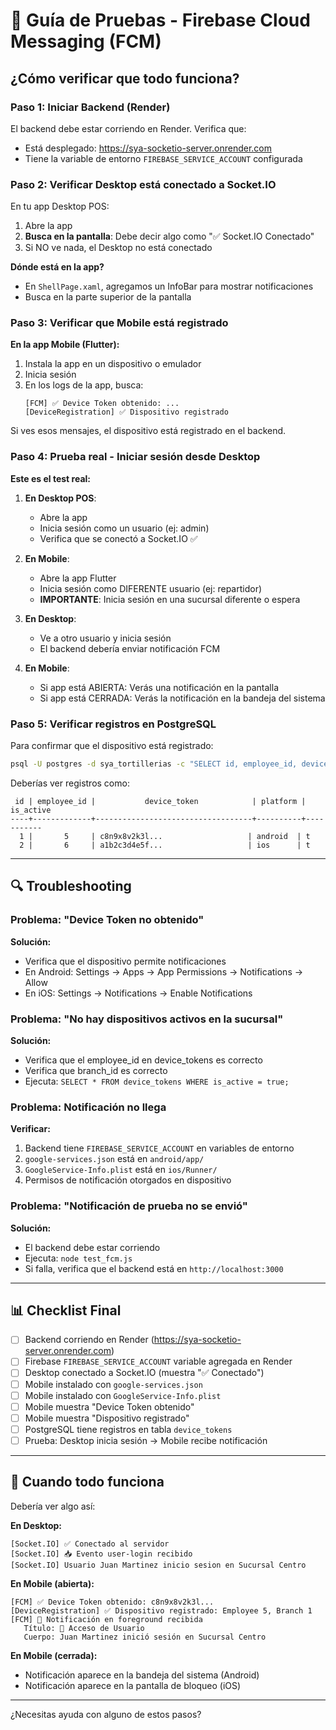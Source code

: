 # 🧪 Guía de Pruebas - Firebase Cloud Messaging (FCM)

## ¿Cómo verificar que todo funciona?

### Paso 1: Iniciar Backend (Render)
El backend debe estar corriendo en Render. Verifica que:
- Está desplegado: https://sya-socketio-server.onrender.com
- Tiene la variable de entorno `FIREBASE_SERVICE_ACCOUNT` configurada

### Paso 2: Verificar Desktop está conectado a Socket.IO

En tu app Desktop POS:
1. Abre la app
2. **Busca en la pantalla**: Debe decir algo como "✅ Socket.IO Conectado"
3. Si NO ve nada, el Desktop no está conectado

**Dónde está en la app?**
- En `ShellPage.xaml`, agregamos un InfoBar para mostrar notificaciones
- Busca en la parte superior de la pantalla

### Paso 3: Verificar que Mobile está registrado

**En la app Mobile (Flutter):**
1. Instala la app en un dispositivo o emulador
2. Inicia sesión
3. En los logs de la app, busca:
   ```
   [FCM] ✅ Device Token obtenido: ...
   [DeviceRegistration] ✅ Dispositivo registrado
   ```

Si ves esos mensajes, el dispositivo está registrado en el backend.

### Paso 4: Prueba real - Iniciar sesión desde Desktop

**Este es el test real:**

1. **En Desktop POS**:
   - Abre la app
   - Inicia sesión como un usuario (ej: admin)
   - Verifica que se conectó a Socket.IO ✅

2. **En Mobile**:
   - Abre la app Flutter
   - Inicia sesión como DIFERENTE usuario (ej: repartidor)
   - **IMPORTANTE**: Inicia sesión en una sucursal diferente o espera

3. **En Desktop**:
   - Ve a otro usuario y inicia sesión
   - El backend debería enviar notificación FCM

4. **En Mobile**:
   - Si app está ABIERTA: Verás una notificación en la pantalla
   - Si app está CERRADA: Verás la notificación en la bandeja del sistema

### Paso 5: Verificar registros en PostgreSQL

Para confirmar que el dispositivo está registrado:

```bash
psql -U postgres -d sya_tortillerias -c "SELECT id, employee_id, device_token, platform, is_active FROM device_tokens LIMIT 10;"
```

Deberías ver registros como:
```
 id | employee_id |           device_token            | platform | is_active
----+-------------+-----------------------------------+----------+-----------
  1 |       5     | c8n9x8v2k3l...                   | android  | t
  2 |       6     | a1b2c3d4e5f...                   | ios      | t
```

---

## 🔍 Troubleshooting

### Problema: "Device Token no obtenido"
**Solución:**
- Verifica que el dispositivo permite notificaciones
- En Android: Settings → Apps → App Permissions → Notifications → Allow
- En iOS: Settings → Notifications → Enable Notifications

### Problema: "No hay dispositivos activos en la sucursal"
**Solución:**
- Verifica que el employee_id en device_tokens es correcto
- Verifica que branch_id es correcto
- Ejecuta: `SELECT * FROM device_tokens WHERE is_active = true;`

### Problema: Notificación no llega
**Verificar:**
1. Backend tiene `FIREBASE_SERVICE_ACCOUNT` en variables de entorno
2. `google-services.json` está en `android/app/`
3. `GoogleService-Info.plist` está en `ios/Runner/`
4. Permisos de notificación otorgados en dispositivo

### Problema: "Notificación de prueba no se envió"
**Solución:**
- El backend debe estar corriendo
- Ejecuta: `node test_fcm.js`
- Si falla, verifica que el backend está en `http://localhost:3000`

---

## 📊 Checklist Final

- [ ] Backend corriendo en Render (https://sya-socketio-server.onrender.com)
- [ ] Firebase `FIREBASE_SERVICE_ACCOUNT` variable agregada en Render
- [ ] Desktop conectado a Socket.IO (muestra "✅ Conectado")
- [ ] Mobile instalado con `google-services.json`
- [ ] Mobile instalado con `GoogleService-Info.plist`
- [ ] Mobile muestra "Device Token obtenido"
- [ ] Mobile muestra "Dispositivo registrado"
- [ ] PostgreSQL tiene registros en tabla `device_tokens`
- [ ] Prueba: Desktop inicia sesión → Mobile recibe notificación

---

## 🚀 Cuando todo funciona

Debería ver algo así:

**En Desktop:**
```
[Socket.IO] ✅ Conectado al servidor
[Socket.IO] 📥 Evento user-login recibido
[Socket.IO] Usuario Juan Martinez inicio sesion en Sucursal Centro
```

**En Mobile (abierta):**
```
[FCM] ✅ Device Token obtenido: c8n9x8v2k3l...
[DeviceRegistration] ✅ Dispositivo registrado: Employee 5, Branch 1
[FCM] 📨 Notificación en foreground recibida
   Título: 👤 Acceso de Usuario
   Cuerpo: Juan Martinez inició sesión en Sucursal Centro
```

**En Mobile (cerrada):**
- Notificación aparece en la bandeja del sistema (Android)
- Notificación aparece en la pantalla de bloqueo (iOS)

---

¿Necesitas ayuda con alguno de estos pasos?
